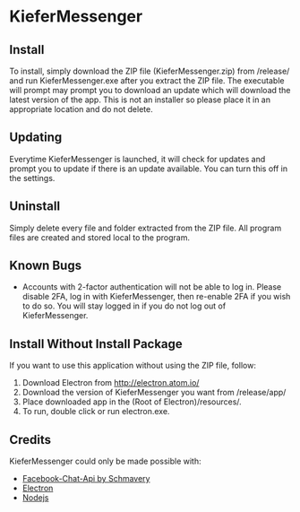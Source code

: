# KieferMessenger

## Install
To install, simply download the ZIP file (KieferMessenger.zip) from /release/ and run KieferMessenger.exe after you extract the ZIP file. 
The executable will prompt may prompt you to download an update which will download the latest version of the app.
This is not an installer so please place it in an appropriate location and do not delete.

## Updating
Everytime KieferMessenger is launched, it will check for updates and prompt you to update if there is an update available. 
You can turn this off in the settings.

## Uninstall
Simply delete every file and folder extracted from the ZIP file. 
All program files are created and stored local to the program.

## Known Bugs
* Accounts with 2-factor authentication will not be able to log in. 
  Please disable 2FA, log in with KieferMessenger, then re-enable 2FA if you wish to do so.
  You will stay logged in if you do not log out of KieferMessenger.

## Install Without Install Package
If you want to use this application without using the ZIP file, follow:

   1. Download Electron from http://electron.atom.io/
   2. Download the version of KieferMessenger you want from /release/app/
   3. Place downloaded app in the (Root of Electron)/resources/.
   4. To run, double click or run electron.exe.

## Credits
KieferMessenger could only be made possible with:

   * [Facebook-Chat-Api by Schmavery](https://github.com/Schmavery/facebook-chat-api)
   * [Electron](http://electron.atom.io/)
   * [Nodejs](https://nodejs.org/en/)
